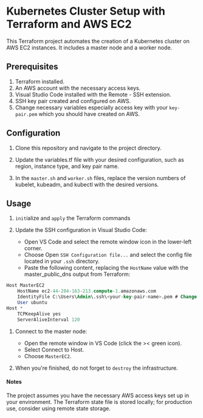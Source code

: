 # Kubernetes Cluster Setup with Terraform and AWS EC2
This Terraform project automates the creation of a Kubernetes cluster on AWS EC2 instances. It includes a master node and a worker node.

## Prerequisites
1. Terraform installed.
1. An AWS account with the necessary access keys.
1. Visual Studio Code installed with the Remote - SSH extension.
1. SSH key pair created and configured on AWS.
1. Change necessary variables especially access key with your `key-pair.pem` which you should have created on AWS.

## Configuration
1. Clone this repository and navigate to the project directory.

1. Update the variables.tf file with your desired configuration, such as region, instance type, and key pair name.

1. In the `master.sh` and `worker.sh` files, replace the version numbers of kubelet, kubeadm, and kubectl with the desired versions.

## Usage
1. `init`ialize and `apply` the Terraform commands

1. Update the SSH configuration in Visual Studio Code:
    - Open VS Code and select the remote window icon in the lower-left corner.
    - Choose Open `SSH Configuration file...` and select the config file located in your `.ssh` directory.
    - Paste the following content, replacing the `HostName` value with the master_public_dns output from Terraform:

```sql
Host MasterEC2
    HostName ec2-44-204-163-213.compute-1.amazonaws.com
    IdentityFile C:\Users\Admin\.ssh\<your-key-pair-name>.pem # Change here! and check your 'key-pair' name on main.tf
    User ubuntu
Host *
    TCPKeepAlive yes
    ServerAliveInterval 120
```

1. Connect to the master node:

    - Open the remote window in VS Code (click the >< green icon).
    - Select Connect to Host.
    - Choose `MasterEC2`.

1. When you're finished, do not forget to `destroy` the infrastructure.

#### Notes
The project assumes you have the necessary AWS access keys set up in your environment.
The Terraform state file is stored locally; for production use, consider using remote state storage.